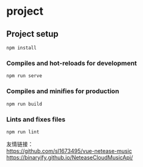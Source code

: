 # project

## Project setup
```
npm install
```

### Compiles and hot-reloads for development
```
npm run serve
```
### Compiles and minifies for production
```
npm run build
```
### Lints and fixes files
```
npm run lint
```
友情链接：<br>
https://github.com/sl1673495/vue-netease-music <br>
https://binaryify.github.io/NeteaseCloudMusicApi/
